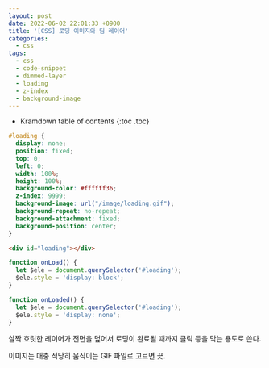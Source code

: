 ```yaml
---
layout: post
date: 2022-06-02 22:01:33 +0900
title: '[CSS] 로딩 이미지와 딤 레이어'
categories:
  - css
tags:
  - css
  - code-snippet
  - dimmed-layer
  - loading
  - z-index
  - background-image
---
```


* Kramdown table of contents
{:toc .toc}

```css
#loading {
  display: none;
  position: fixed;
  top: 0;
  left: 0;
  width: 100%;
  height: 100%;
  background-color: #ffffff36;
  z-index: 9999;
  background-image: url("/image/loading.gif");
  background-repeat: no-repeat;
  background-attachment: fixed;
  background-position: center;
}
```

```html
<div id="loading"></div>
```

```js
function onLoad() {
  let $ele = document.querySelector('#loading');
  $ele.style = 'display: block';
}

function onLoaded() {
  let $ele = document.querySelector('#loading');
  $ele.style = 'display: none';
}
```

살짝 흐릿한 레이어가 전면을 덮어서 로딩이 완료될 때까지 클릭 등을 막는 용도로 쓴다.

이미지는 대충 적당히 움직이는 GIF 파일로 고르면 끗.
